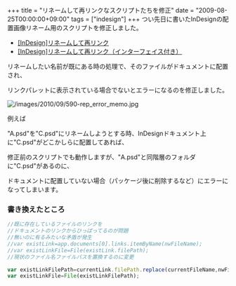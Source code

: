 +++
title = "リネームして再リンクなスクリプトたちを修正"
date = "2009-08-25T00:00:00+09:00"
tags = ["indesign"]
+++
つい先日に書いたInDesignの配置画像リネーム用のスクリプトを修正しました。

- [[InDesign]リネームして再リンク](/2009/08/19/indesign-relink-with-rename.html)  
- [[InDesign]リネームして再リンク（インターフェイス付き）](/2009/08/24/indesign-relink-with-rename-ui.html) 

リネームしたい名前が既にある時の処理で、そのファイルがドキュメントに配置され、

リンクパレットに表示されている場合でないとエラーになるのを修正しました。

![/images/2010/09/590-rep_error_memo.jpg](/images/2010/09/590-rep_error_memo.jpg)

例えば

"A.psd"を"C.psd"にリネームしようとする時、InDesignドキュメント上に"C.psd"がどこかしらに配置してあれば、

修正前のスクリプトでも動作しますが、"A.psd"と同階層のフォルダに"C.psd"があるのに、

ドキュメントに配置していない場合（パッケージ後に削除するなど）にエラーになってしまいます。


### 書き換えたところ

```js
//既に存在しているファイルのリンクを
//ドキュメントのリンクからひっぱってるのが問題
//無いのに有るみたいな矛盾が発生
//var existLink=app.documents[0].links.itemByName(nwFileName);
//var existLinkFile=File(existLink.filePath);
//現状のファイル名ファイルパスを置換するのに変更

var existLinkFilePath=currentLink.filePath.replace(currentFileName,nwFileName);
var existLinkFile=File(existLinkFilePath);
```

